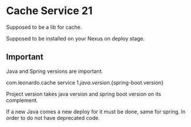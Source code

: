 # Cache Service 21

Supposed to be a lib for cache.

Supposed to be installed on your Nexus on deploy stage.

## Important

Java and Spring versions are important.

<groupId>com.leonardo.cache</groupId>
<artifactId>service</artifactId>
<version>1.${java.version}.${spring-boot.version}</version>

Project version takes java version and spring boot version on its complement.

If a new Java comes a new deploy for it must be done, same for spring. In order to do not have deprecated code.